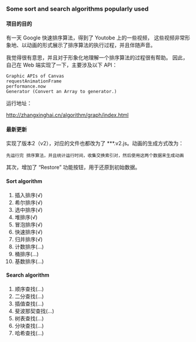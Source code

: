 ### Some sort and search algorithms popularly used

#### 项目的目的

有一天 Google 快速排序算法，得到了 Youtobe 上的一些视频，
这些视频非常形象地、以动画的形式展示了排序算法的执行过程，并且伴随声音。

我觉得很有意思，并且对于形象化地理解一个排序算法的过程很有帮助。
因此，自己在 Web 端实现了一下，主要涉及以下 API：

```
Graphic APIs of Canvas
requestAnimationFrame
performance.now
Generator (Convert an Array to generator.)

```

运行地址：

http://zhangxinghai.cn/algorithm/graph/index.html



#### 最新更新

实现了版本2（v2），对应的文件也都改为了 ***.v2.js。动画的生成方式改为：
```
先运行完 排序算法，并且统计运行时间，收集交换索引对，然后使用这两个数据来生成动画
```
其次，增加了 “Restore” 功能按钮，用于还原到初始数据。

#### Sort algorithm

1. 插入排序(√)
2. 希尔排序(√)
3. 选中排序(√)
4. 堆排序(√)
5. 冒泡排序(√)
6. 快速排序(√)
7. 归并排序(√)
8. 计数排序(...)
9. 桶排序(...)
10. 基数排序(...)

#### Search algorithm

1. 顺序查找(...)
2. 二分查找(...)
3. 插值查找(...)
4. 斐波那契查找(...)
5. 树表查找(...)
6. 分块查找(...)
7. 哈希查找(...)
